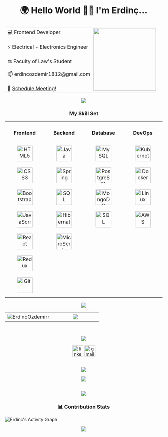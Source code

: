 
# <p align="center">🌍 Hello World 👋😃 I'm Erdinç... </p>

<table border="0" align="center">
  <tr border="0">
    <td align="left">
💻    Frontend Developer <br>
      <br>
⚡️     Electrical - Electronics Engineer   <br>
 <br>
⚖️     Faculty of Law's Student  <br> 
 <br>
📫    erdincozdemir1812@gmail.com<br>
<br>
👥    <a href="https://calendly.com/erdincozdemir/40min">Schedule Meeting!</a>  <br>
   </td>
  <td style="display: block; margin: 0 auto;
    padding: 0;">
<img align="right" style="height:200px;" src="https://github.com/ErdincOzdemirr/ErdincOzdemirr/assets/127399545/2e47c1e6-b17b-42a9-b856-11f6edcd485d" alt="" />
  </td>
 </tr>
</table>
<p align="center">
<img src="https://user-images.githubusercontent.com/73097560/115834477-dbab4500-a447-11eb-908a-139a6edaec5c.gif"> 
<br>
  <h3 align="center"> My Skill Set</h3>  
<table align="center">
  <tr>
    <td align="top" width="25%">

  <h4 align="center">Frontend</h4>  
<div align="center">
<img style="margin: 10px" src="https://profilinator.rishav.dev/skills-assets/html5-original-wordmark.svg" alt="HTML5" height="50" /> 
<img style="margin: 10px" src="https://profilinator.rishav.dev/skills-assets/css3-original-wordmark.svg" alt="CSS3" height="50" />
<img style="margin: 10px" src="https://profilinator.rishav.dev/skills-assets/bootstrap-plain.svg" alt="Bootstrap" height="50" /> 
<img style="margin: 10px" src="https://profilinator.rishav.dev/skills-assets/javascript-original.svg" alt="JavaScript" height="50" /> 
<img style="margin: 10px" src="https://profilinator.rishav.dev/skills-assets/react-original-wordmark.svg" alt="React" height="50" /> 
<img style="margin: 10px" src="https://profilinator.rishav.dev/skills-assets/redux-original.svg" alt="Redux" height="50" />      
<img style="margin: 10px" src="https://cdn.jsdelivr.net/gh/devicons/devicon/icons/git/git-original.svg" alt="Git" height="50" />  
</div>
</td>
<td valign="top" width="25%">
<h4 align="center">Backend</h4>   
<div align="center">  
<img style="margin: 10px" src="https://img.icons8.com/?size=512&id=13679&format=png" alt="Java" height="50" /> 
<img style="margin: 10px" src="https://img.icons8.com/color/48/spring-logo.png" alt="Spring" height="50" /> 
<img style="margin: 10px" src="https://img.icons8.com/?size=512&id=3767&format=png" alt="SQL" height="50" /> 
<img style="margin: 10px" src="https://i.hizliresim.com/s0ko3z2.png" alt="Hibernate" height="50" /> 
<img style="margin: 10px" src="https://uxwing.com/microservice-icon/" alt="MicroService" height="50" /> 

</div>
</td>
<td valign="top" width="25%">
<h4 align="center">Database</h4>   
<div align="center">  
<img style="margin: 10px" src="https://img.icons8.com/fluency/48/mysql-logo.png" alt="MySQL" height="50" />
<img style="margin: 10px" src="https://img.icons8.com/color/48/postgreesql.png" alt="PostgreSQL" height="50" />
<img style="margin: 10px" src="https://profilinator.rishav.dev/skills-assets/mongodb-original-wordmark.svg" alt="MongoDB" height="50" />  
<img style="margin: 10px" src="https://img.icons8.com/?size=512&id=3767&format=png" alt="SQL" height="50" />
</div>
</td>
<td valign="top" width="25%">
<h4 align="center">DevOps</h4>  
<div align="center">  
<img style="margin: 10px" src="https://profilinator.rishav.dev/skills-assets/kubernetes-icon.svg" alt="Kubernetes" height="50" /> 
<img style="margin: 10px" src="https://img.icons8.com/fluency/48/docker.png" alt="Docker" height="50" />
<img style="margin: 10px" src="https://profilinator.rishav.dev/skills-assets/linux-original.svg" alt="Linux" height="50" />    
<img style="margin: 10px" src="https://img.icons8.com/color/48/amazon-web-services.png" alt="AWS" height="50" />
</div>
</td>
</tr>
</table>  
<p align="center">
<img src="https://user-images.githubusercontent.com/73097560/115834477-dbab4500-a447-11eb-908a-139a6edaec5c.gif"> 

<br>
  
<table border="0" align="center">
  <tr border="0">
    <td width="50%" align="center">
 <img src="https://github-readme-streak-stats.herokuapp.com/?user=ErdincOzdemirr&amp;theme=radical&amp;hide_border=false" alt="ErdincOzdemirr">
   </td>
  <td width="50%" align="center">
<img  align="center"  src="https://github-readme-stats.anuraghazra1.vercel.app/api/top-langs/?username=ErdincOzdemirr&theme=radical&hide_border=true&no-bg=true&no-frame=true&langs_count=6"/>
  </td>
 </tr>
</table>

<br>
<p align="center">
<img src="https://user-images.githubusercontent.com/73097560/115834477-dbab4500-a447-11eb-908a-139a6edaec5c.gif"> 
<br>

<div align="center">
  <a href="https://www.linkedin.com/in/erdincozdemir/"><img src="https://img.shields.io/static/v1?message=LinkedIn&logo=linkedin&label=&color=0077B5&logoColor=white&labelColor=&style=for-the-badge" height="35" alt="linkedin logo"  /></a>
  <a href="mailto: erdincozdemir1812@gmail.com"><img src="https://img.shields.io/static/v1?message=Gmail&logo=gmail&label=&color=D14836&logoColor=white&labelColor=&style=for-the-badge" height="35" alt="gmail logo"  /></a>
</div>

<br>
<p align="center">
<img src="https://user-images.githubusercontent.com/73097560/115834477-dbab4500-a447-11eb-908a-139a6edaec5c.gif"> 
<br>

<div align="center">
  <img src="https://profile-counter.glitch.me/ErdincOzdemirr/count.svg?"  />
</div>
<br>

<p align="center">
<img src="https://user-images.githubusercontent.com/73097560/115834477-dbab4500-a447-11eb-908a-139a6edaec5c.gif"> 
<br>
  
<h3 align="center"> 📊 Contribution Stats </h3>  

<img alt="Erdinc's Activity Graph" src="https://github-readme-activity-graph.vercel.app/graph/?username=ErdincOzdemirr&bg_color=1F222E&color=F8D866&line=F85D7F&point=FFFFFF&hide_border=true" />
 

<br>
<p align="center">
<img src="https://user-images.githubusercontent.com/73097560/115834477-dbab4500-a447-11eb-908a-139a6edaec5c.gif"> 
<br>
